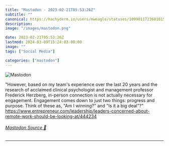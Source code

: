 ```yaml
---
title: "Mastodon - 2023-02-21T05:53:26Z"
subtitle: ""
canonical: https://hachyderm.io/users/mweagle/statuses/109901172360181573
description:
image: "/images/mastodon.png"

date: 2023-02-21T05:53:26Z
lastmod: 2024-03-09T15:24:03-08:00
image: ""
tags: ["Social Media"]

categories: ["mastodon"]
---
```

![Mastodon](/images/mastodon.png)

<p>&quot;However, based on my team&#39;s experience over the last 20 years and the research of acclaimed clinical psychologist and management professor Frederick Herzberg, in-person connection is not actually necessary for engagement. Engagement comes down to just two things: progress and purpose. Think of these as, &quot;Am I winning?&quot; and &quot;Is it a big deal&quot;?&quot; <a href="https://www.entrepreneur.com/leadership/leaders-concerned-about-remote-work-should-be-looking-at/444234" target="_blank" rel="nofollow noopener noreferrer" translate="no"><span class="invisible">https://www.</span><span class="ellipsis">entrepreneur.com/leadership/le</span><span class="invisible">aders-concerned-about-remote-work-should-be-looking-at/444234</span></a></p>


###### [Mastodon Source 🐘](https://hachyderm.io/@mweagle/109901172360181573)

___
